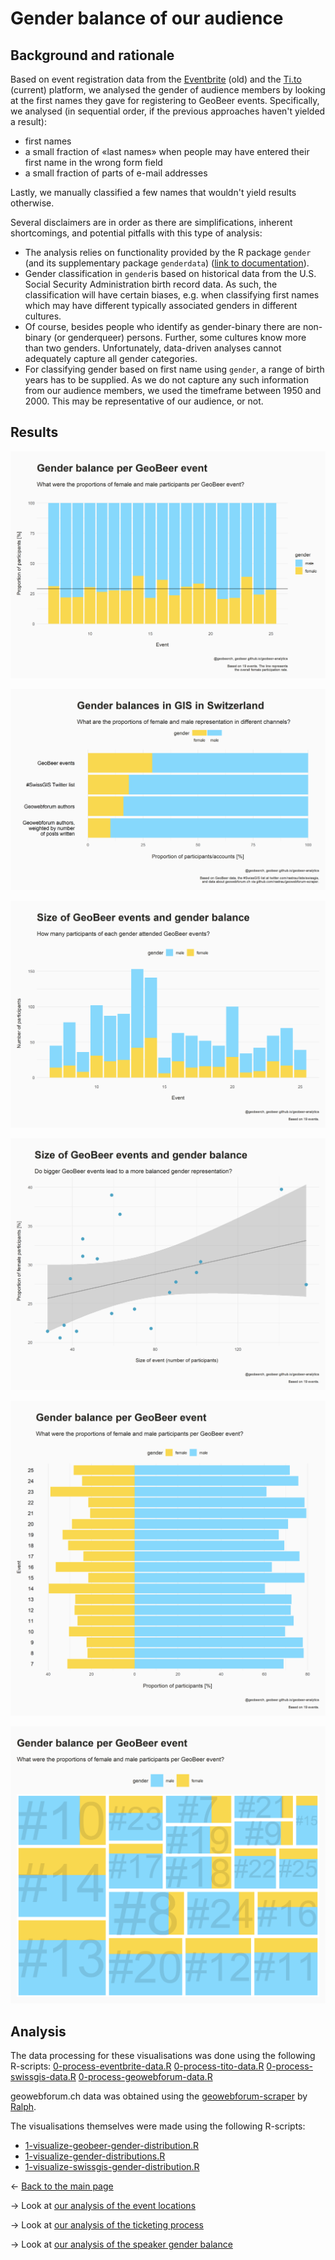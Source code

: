 # Gender balance of our audience

## Background and rationale
Based on event registration data from the [Eventbrite](http://www.eventbrite.com) (old) and the [Ti.to](http://ti.to) (current) platform, we analysed the gender of audience members by looking at the first names they gave for registering to GeoBeer events. Specifically, we analysed (in sequential order, if the previous approaches haven't yielded a result): 

- first names 
- a small fraction of &laquo;last names&raquo; when people may have entered their first name in the wrong form field 
- a small fraction of parts of e-mail addresses

Lastly, we manually classified a few names that wouldn't yield results otherwise.

Several disclaimers are in order as there are simplifications, inherent shortcomings, and potential pitfalls with this type of analysis:

- The analysis relies on functionality provided by the R package `gender` (and its supplementary package `genderdata`) ([link to documentation](https://cran.r-project.org/web/packages/gender)). 
- Gender classification in `gender`is based on historical data from the U.S. Social Security Administration birth record data. As such, the classification will have certain biases, e.g. when classifying first names which may have different typically associated genders in different cultures.
- Of course, besides people who identify as gender-binary there are non-binary (or genderqueer) persons. Further, some cultures know more than two genders. Unfortunately, data-driven analyses cannot adequately capture all gender categories.
- For classifying gender based on first name using `gender`, a range of birth years has to be supplied. As we do not capture any such information from our audience members, we used the timeframe between 1950 and 2000. This may be representative of our audience, or not.

## Results

[![GeoBeer audience gender balance](https://raw.githubusercontent.com/GeoBeer/geobeer-analytics/master/Results/GeoBeer-gender-balance--relative--per-event.png)](https://raw.githubusercontent.com/GeoBeer/geobeer-analytics/master/Results/GeoBeer-gender-balance--relative--per-event.png)

[![Gender balance of various GIS-related entities](https://raw.githubusercontent.com/GeoBeer/geobeer-analytics/master/Results/Gender-balances--relative.png)](https://raw.githubusercontent.com/GeoBeer/geobeer-analytics/master/Results/Gender-balances--relative.png)

[![Size of GeoBeer events and audience gender balance](https://raw.githubusercontent.com/GeoBeer/geobeer-analytics/master/Results/GeoBeer-gender-balance--absolute--per-event.png)](https://raw.githubusercontent.com/GeoBeer/geobeer-analytics/master/Results/GeoBeer-gender-balance--absolute--per-event.png)

[![Size of GeoBeer events and audience gender balance](https://raw.githubusercontent.com/GeoBeer/geobeer-analytics/master/Results/GeoBeer-gender-balance-vs-size--per-event.png)](https://raw.githubusercontent.com/GeoBeer/geobeer-analytics/master/Results/GeoBeer-gender-balance-vs-size--per-event.png)

[![Geobeer audience gender balance](https://raw.githubusercontent.com/GeoBeer/geobeer-analytics/master/Results/GeoBeer-gender-balance--relative--left-right--per-event.png)](https://raw.githubusercontent.com/GeoBeer/geobeer-analytics/master/Results/GeoBeer-gender-balance--relative--left-right--per-event.png)

[![Treemap of GeoBeer audience gender balance](https://raw.githubusercontent.com/GeoBeer/geobeer-analytics/master/Results/GeoBeer-gender-balance--per-event--treemap.png)](https://raw.githubusercontent.com/GeoBeer/geobeer-analytics/master/Results/GeoBeer-gender-balance--per-event--treemap.png)

## Analysis
The data processing for these visualisations was done using the following R-scripts:
[0-process-eventbrite-data.R](https://github.com/GeoBeer/geobeer-analytics/blob/master/0-process-eventbrite-data.R)
[0-process-tito-data.R](https://github.com/GeoBeer/geobeer-analytics/blob/master/0-process-tito-data.R)
[0-process-swissgis-data.R](https://github.com/GeoBeer/geobeer-analytics/blob/master/0-process-swissgis-data.R)
[0-process-geowebforum-data.R](https://github.com/GeoBeer/geobeer-analytics/blob/master/0-process-geowebforum-data.R)

geowebforum.ch data was obtained using the [geowebforum-scraper](https://github.com/rastrau/geowebforum-scraper) by [Ralph](https://www.twitter.com/rastrau).

The visualisations themselves were made using the following R-scripts:

- [1-visualize-geobeer-gender-distribution.R](https://github.com/GeoBeer/geobeer-analytics/blob/master/1-visualize-geobeer-gender-distribution.R)
- [1-visualize-gender-distributions.R](https://github.com/GeoBeer/geobeer-analytics/blob/master/1-visualize-gender-distributions.R)
- [1-visualize-swissgis-gender-distribution.R](https://github.com/GeoBeer/geobeer-analytics/blob/master/1-visualize-swissgis-gender-distribution.R)

&larr; [Back to the main page](index.md)

&rarr; Look at [our analysis of the event locations](locations.md)

&rarr; Look at [our analysis of the ticketing process](ticketing.md)

&rarr; Look at [our analysis of the speaker gender balance](gender-balance-speakers.md)

